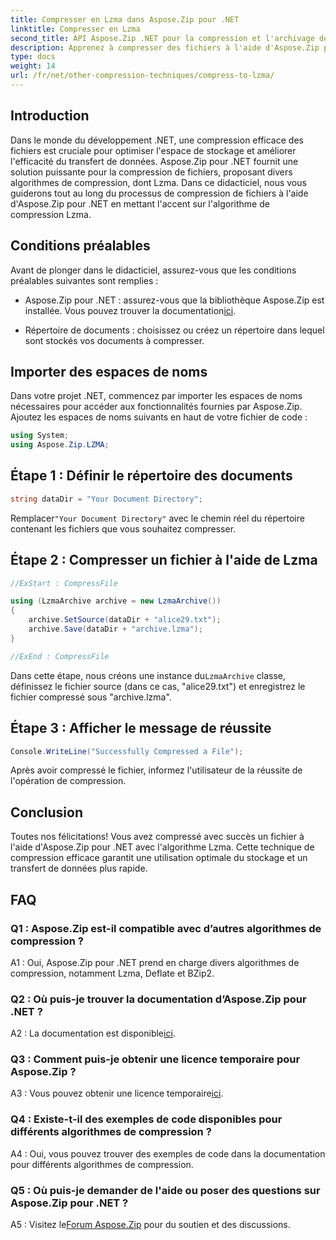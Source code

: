 ```yaml
---
title: Compresser en Lzma dans Aspose.Zip pour .NET
linktitle: Compresser en Lzma
second_title: API Aspose.Zip .NET pour la compression et l'archivage de fichiers
description: Apprenez à compresser des fichiers à l'aide d'Aspose.Zip pour .NET avec le puissant algorithme Lzma. Optimisez le stockage et améliorez l’efficacité du transfert de données sans effort.
type: docs
weight: 14
url: /fr/net/other-compression-techniques/compress-to-lzma/
---
```

## Introduction

Dans le monde du développement .NET, une compression efficace des fichiers est cruciale pour optimiser l'espace de stockage et améliorer l'efficacité du transfert de données. Aspose.Zip pour .NET fournit une solution puissante pour la compression de fichiers, proposant divers algorithmes de compression, dont Lzma. Dans ce didacticiel, nous vous guiderons tout au long du processus de compression de fichiers à l'aide d'Aspose.Zip pour .NET en mettant l'accent sur l'algorithme de compression Lzma.

## Conditions préalables

Avant de plonger dans le didacticiel, assurez-vous que les conditions préalables suivantes sont remplies :

-  Aspose.Zip pour .NET : assurez-vous que la bibliothèque Aspose.Zip est installée. Vous pouvez trouver la documentation[ici](https://reference.aspose.com/zip/net/).

- Répertoire de documents : choisissez ou créez un répertoire dans lequel sont stockés vos documents à compresser.

## Importer des espaces de noms

Dans votre projet .NET, commencez par importer les espaces de noms nécessaires pour accéder aux fonctionnalités fournies par Aspose.Zip. Ajoutez les espaces de noms suivants en haut de votre fichier de code :

```csharp
using System;
using Aspose.Zip.LZMA;
```

## Étape 1 : Définir le répertoire des documents

```csharp
string dataDir = "Your Document Directory";
```

 Remplacer`"Your Document Directory"` avec le chemin réel du répertoire contenant les fichiers que vous souhaitez compresser.

## Étape 2 : Compresser un fichier à l'aide de Lzma

```csharp
//ExStart : CompressFile

using (LzmaArchive archive = new LzmaArchive())
{
    archive.SetSource(dataDir + "alice29.txt");
    archive.Save(dataDir + "archive.lzma");
}

//ExEnd : CompressFile
```

 Dans cette étape, nous créons une instance du`LzmaArchive` classe, définissez le fichier source (dans ce cas, "alice29.txt") et enregistrez le fichier compressé sous "archive.lzma".

## Étape 3 : Afficher le message de réussite

```csharp
Console.WriteLine("Successfully Compressed a File");
```

Après avoir compressé le fichier, informez l'utilisateur de la réussite de l'opération de compression.

## Conclusion

Toutes nos félicitations! Vous avez compressé avec succès un fichier à l'aide d'Aspose.Zip pour .NET avec l'algorithme Lzma. Cette technique de compression efficace garantit une utilisation optimale du stockage et un transfert de données plus rapide.

## FAQ

### Q1 : Aspose.Zip est-il compatible avec d’autres algorithmes de compression ?

A1 : Oui, Aspose.Zip pour .NET prend en charge divers algorithmes de compression, notamment Lzma, Deflate et BZip2.

### Q2 : Où puis-je trouver la documentation d’Aspose.Zip pour .NET ?

 A2 : La documentation est disponible[ici](https://reference.aspose.com/zip/net/).

### Q3 : Comment puis-je obtenir une licence temporaire pour Aspose.Zip ?

 A3 : Vous pouvez obtenir une licence temporaire[ici](https://purchase.aspose.com/temporary-license/).

### Q4 : Existe-t-il des exemples de code disponibles pour différents algorithmes de compression ?

A4 : Oui, vous pouvez trouver des exemples de code dans la documentation pour différents algorithmes de compression.

### Q5 : Où puis-je demander de l'aide ou poser des questions sur Aspose.Zip pour .NET ?

 A5 : Visitez le[Forum Aspose.Zip](https://forum.aspose.com/c/zip/37) pour du soutien et des discussions.